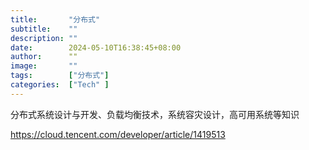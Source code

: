 ```yaml
---
title:       "分布式"
subtitle:    ""
description: ""
date:        2024-05-10T16:38:45+08:00
author:      ""
image:       ""
tags:        ["分布式"]
categories:  ["Tech" ]
---
```



分布式系统设计与开发、负载均衡技术，系统容灾设计，高可用系统等知识

https://cloud.tencent.com/developer/article/1419513